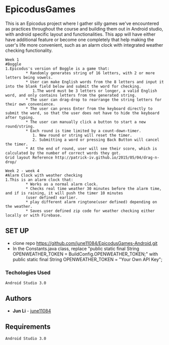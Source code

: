 # EpicodusGames

This is an Epicodus project where I gather silly games we've encountered as practices throughout the course and building them out in Android studio, with android specific layout and functionalities. This app will have either have additional feature or become one completely that help making the user's life more convenient, such as an alarm clock with integrated weather checking functionality.
```
Week 1
#Boggle
1.Epicodus's version of Boggle is a game that:
         * Randomly generates string of 16 letters, with 2 or more letters being vowels.
         * User can make English words from the 8 letters and input it into the blank field below and submit the word for checking.
            1.The word must be 3 letters or longer, a valid English word, and only contains letters from the generated string.
         * The user can drag-drop to rearrange the string letters for their own convenience.
         * The user can press Enter from the keyboard directly to submit the word, so that the user does not have to hide the keyboard after typing.
         * The user can manually click a button to start a new round/string.
         * Each round is time limited by a count-down-timer.
            1. New round or string will reset the timer.
            2. Submitting a word or pressing Back Button will cancel the timer.
         * At the end of round, user will see their score, which is calculated by the number of correct words they got.
Grid layout Reference http://patrick-iv.github.io/2015/05/04/drag-n-drop/
```

```
Week 2 - week 4
#Alarm Clock with weather checking
1.This is an alarm clock that:
         * Works as a normal alarm clock.
         * Checks real time weather 30 minutes before the alarm time, and if is raining, it will push the timer 10 minutes
         (user defined) earlier.
         * play different alarm ringtone(user defined) depending on the weather.
         * Saves user defined zip code for weather checking either locally or with Firebase.
```



## SET UP

* clone repo https://github.com/june11084/EpicodusGames-Android.git
* In the Constants.java class, replace "public static final String OPENWEATHER_TOKEN = BuildConfig.OPENWEATHER_TOKEN;"
   with public static final String OPENWEATHER_TOKEN = "Your Own API Key";

### Techologies Used
```
Android Studio 3.0
```

## Authors
* **Jun Li** - [june11084](https://github.com/june11084)


## Requirements
```
Android Studio 3.0
```
